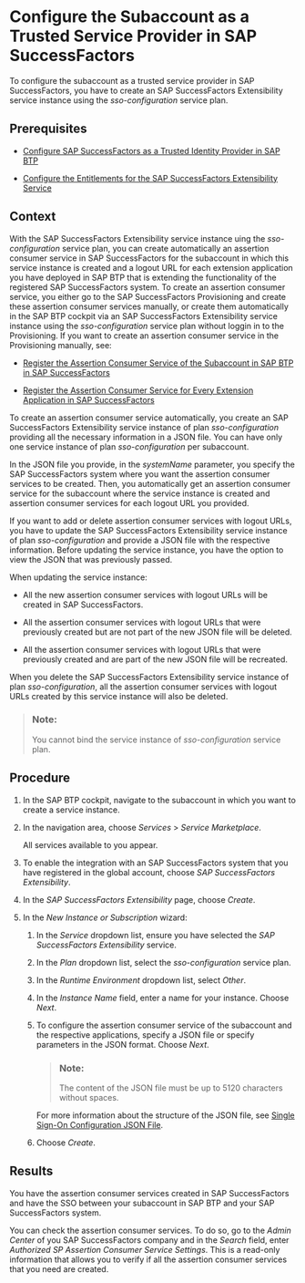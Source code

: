 <!-- loio9efe2a1d84c2458fb7b68d4df1bd13ee -->

# Configure the Subaccount as a Trusted Service Provider in SAP SuccessFactors

To configure the subaccount as a trusted service provider in SAP SuccessFactors, you have to create an SAP SuccessFactors Extensibility service instance using the *sso-configuration* service plan.



<a name="loio9efe2a1d84c2458fb7b68d4df1bd13ee__prereq_zfz_3jn_npb"/>

## Prerequisites

-   [Configure SAP SuccessFactors as a Trusted Identity Provider in SAP BTP](configure-sap-successfactors-as-a-trusted-identity-provider-in-sap-btp-80a3fd1.md)

-   [Configure the Entitlements for the SAP SuccessFactors Extensibility Service](configure-the-entitlements-for-the-sap-successfactors-extensibility-service-b01e625.md)




<a name="loio9efe2a1d84c2458fb7b68d4df1bd13ee__context_v2t_tgn_k5b"/>

## Context

With the SAP SuccessFactors Extensibility service instance uing the *sso-configuration* service plan, you can create automatically an assertion consumer service in SAP SuccessFactors for the subaccount in which this service instance is created and a logout URL for each extension application you have deployed in SAP BTP that is extending the functionality of the registered SAP SuccessFactors system. To create an assertion consumer service, you either go to the SAP SuccessFactors Provisioning and create these assertion consumer services manually, or create them automatically in the SAP BTP cockpit via an SAP SuccessFactors Extensibility service instance using the *sso-configuration* service plan without loggin in to the Provisioning. If you want to create an assertion consumer service in the Provisioning manually, see:

-   [Register the Assertion Consumer Service of the Subaccount in SAP BTP in SAP SuccessFactors](register-the-assertion-consumer-service-of-the-subaccount-in-sap-btp-in-sap-successfactor-de3a1b3.md)

-   [Register the Assertion Consumer Service for Every Extension Application in SAP SuccessFactors](register-the-assertion-consumer-service-for-every-extension-application-in-sap-successfac-ebc8341.md)


To create an assertion consumer service automatically, you create an SAP SuccessFactors Extensibility service instance of plan *sso-configuration* providing all the necessary information in a JSON file. You can have only one service instance of plan *sso-configuration* per subaccount.

In the JSON file you provide, in the *systemName* parameter, you specify the SAP SuccessFactors system where you want the assertion consumer services to be created. Then, you automatically get an assertion consumer service for the subaccount where the service instance is created and assertion consumer services for each logout URL you provided.

If you want to add or delete assertion consumer services with logout URLs, you have to update the SAP SuccessFactors Extensibility service instance of plan *sso-configuration* and provide a JSON file with the respective information. Before updating the service instance, you have the option to view the JSON that was previously passed.

When updating the service instance:

-   All the new assertion consumer services with logout URLs will be created in SAP SuccessFactors.

-   All the assertion consumer services with logout URLs that were previously created but are not part of the new JSON file will be deleted.

-   All the assertion consumer services with logout URLs that were previously created and are part of the new JSON file will be recreated.


When you delete the SAP SuccessFactors Extensibility service instance of plan *sso-configuration*, all the assertion consumer services with logout URLs created by this service instance will also be deleted.

> ### Note:  
> You cannot bind the service instance of *sso-configuration* service plan.



<a name="loio9efe2a1d84c2458fb7b68d4df1bd13ee__steps_qml_hpf_gdb"/>

## Procedure

1.  In the SAP BTP cockpit, navigate to the subaccount in which you want to create a service instance.

2.  In the navigation area, choose *Services* \> *Service Marketplace*.

    All services available to you appear.

3.  To enable the integration with an SAP SuccessFactors system that you have registered in the global account, choose *SAP SuccessFactors Extensibility*.

4.  In the *SAP SuccessFactors Extensibility* page, choose *Create*.

5.  In the *New Instance or Subscription* wizard:

    1.  In the *Service* dropdown list, ensure you have selected the *SAP SuccessFactors Extensibility* service.

    2.  In the *Plan* dropdown list, select the *sso-configuration* service plan.

    3.  In the *Runtime Environment* dropdown list, select *Other*.

    4.  In the *Instance Name* field, enter a name for your instance. Choose *Next*.

    5.  To configure the assertion consumer service of the subaccount and the respective applications, specify a JSON file or specify parameters in the JSON format. Choose *Next*.

        > ### Note:  
        > The content of the JSON file must be up to 5120 characters without spaces.

        For more information about the structure of the JSON file, see [Single Sign-On Configuration JSON File](single-sign-on-configuration-json-file-5ec1e97.md).

    6.  Choose *Create*.





<a name="loio9efe2a1d84c2458fb7b68d4df1bd13ee__result_rtg_w54_k5b"/>

## Results

You have the assertion consumer services created in SAP SuccessFactors and have the SSO between your subaccount in SAP BTP and your SAP SuccessFactors system.

You can check the assertion consumer services. To do so, go to the *Admin Center* of you SAP SuccessFactors company and in the *Search* field, enter *Authorized SP Assertion Consumer Service Settings*. This is a read-only information that allows you to verify if all the assertion consumer services that you need are created.

